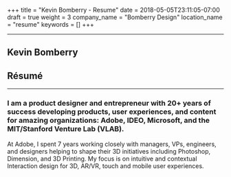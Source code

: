 +++
title = "Kevin Bomberry - Resume"
date = 2018-05-05T23:11:05-07:00
draft = true
weight = 3
company_name = "Bomberry Design"
location_name = "resume"
keywords = []
+++

<section class="introduction">
  <a id="introduction"></a>
  <div class="container">
   <hr class="hr-space">
    <div class="row color-resume">
      <div class="col-md-5 col-md-offset-1 text-left">
        <h2>Kevin Bomberry</h2>
      </div>
      <div class="col-md-5 text-right">
        <h2>R&eacute;sum&eacute;</h2>
      </div>
    </div>
    <hr class="hr-space">
    <div class="row">
      <div class="col-md-10 col-md-offset-1 text-left">
        <h3 class="text-tall">I am a product designer and entrepreneur with 20+ years of success developing products, user experiences, and content for amazing organizations: Adobe, IDEO, Microsoft, and the MIT/Stanford Venture Lab (VLAB).</h3>
        <p class="lead">At Adobe, I spent 7 years working closely with managers, VPs, engineers, and designers helping to shape their 3D initiatives including Photoshop, Dimension, and 3D Printing. My focus is on intuitive and  contextual Interaction design for 3D, AR/VR, touch and mobile user experiences.</p>
      </div>
    </div>
  </div>
</section>
